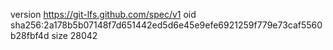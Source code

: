 version https://git-lfs.github.com/spec/v1
oid sha256:2a178b5b07148f7d651442ed5d6e45e9efe6921259f779e73caf5560b28fbf4d
size 28042
